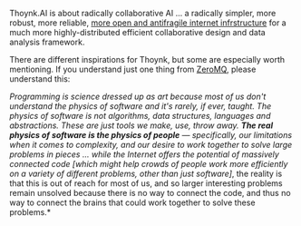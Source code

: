 Thoynk.AI is about radically collaborative AI ... a radically simpler, more robust, more reliable, [more open and antifragile internet infrstructure](https://medium.com/@getongab/we-are-at-war-for-a-free-and-open-internet-426629fba4bf) for a much more highly-distributed efficient collaborative design and data analysis framework.

There are different inspirations for Thoynk, but some are especially worth mentioning. If you understand just one thing from [ZeroMQ](http://zguide.zeromq.org/page:all), please understand this:

*Programming is science dressed up as art because most of us don't understand the physics of software and it's rarely, if ever, taught. The physics of software is not algorithms, data structures, languages and abstractions. These are just tools we make, use, throw away. **The real physics of software is the physics of people** *— specifically, our limitations when it comes to complexity, and our desire to work together to solve large problems in pieces ... while the Internet offers the potential of massively connected code* [which might help crowds of people work more efficiently on a variety of different problems, other than just software]*, the reality is that this is out of reach for most of us, and so larger interesting problems remain unsolved because there is no way to connect the code, and thus no way to connect the brains that could work together to solve these problems.*
